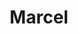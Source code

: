 ---
title: Marcel
link: marcel
short_description: A simple and personable bot for your Discord server that adds both convenience and fun
description: Starting out as an introductory project to Node.js and Discord.js with the help of <a target="_blank" href="https://bucketmuncher.meowso.me">a friend</a>, Marcel soon evolved into a bigger project. Marcel is a Discord bot built using the Discord.js module. It has many different features, including fact searching using the Wolfram|Alpha API, playing music using the YouTube API, showing user information, displaying weather, fun cosmetic features such as flipping a coin and a magic 8-ball, and more. It is currently in over 60 Discord servers.<br><br>Marcel's website is built using plain HTML, CSS, and jQuery. It loads all pages when the website is visited, allowing for instant switching between pages. It also displays live statistics of the status of the bot as well as the number of Discord users and servers the bot has access to.
dates: {
    updated: Mar 2019,
    released: Dec 2017
}
technologies: [Node.js, Discord.js, HTML, CSS, JavaScript, jQuery, Heroku]
links: [
    {
        title: Website,
        link: https://marcel.meowso.me
    }, {
        title: Discord Invite,
        link: https://marcel.meowso.me/invite
    }, {
        title: Bot GitHub Repository,
        link: https://github.com/meowsome/marcel-bot
    }, {
        title: Website GitHub Repository,
        link: https://github.com/meowsome/marcel-website
    }
]
headerImage: marcel1.png
images: [marcel2.png, marcel3.png, marcel4.png]
color: ["rgb(46, 175, 191)", "rgb(28, 117, 150)"]
---